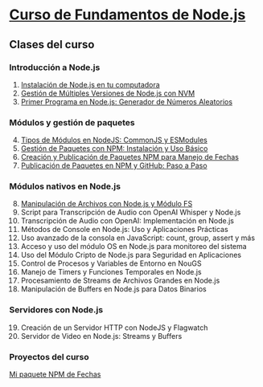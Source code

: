 # [Curso de Fundamentos de Node.js](https://platzi.com/cursos/nodejs/)

## Clases del curso

### Introducción a Node.js
1. [Instalación de Node.js en tu computadora](/fundamentos-node/topics/1-introduction.md)
2. [Gestión de Múltiples Versiones de Node.js con NVM](/fundamentos-node/topics/2-installation.md)
3. [Primer Programa en Node.js: Generador de Números Aleatorios](/fundamentos-node/topics/3-first-program.md)

### Módulos y gestión de paquetes
4. [Tipos de Módulos en NodeJS: CommonJS y ESModules](/fundamentos-node/topics/4-types-modules.md)
5. [Gestión de Paquetes con NPM: Instalación y Uso Básico](/fundamentos-node/topics/5-package-management-with-npm.md)
6. [Creación y Publicación de Paquetes NPM para Manejo de Fechas](/fundamentos-node/topics/6-creating-and-publishing-npm-packages.md)
7. [Publicación de Paquetes en NPM y GitHub: Paso a Paso](/fundamentos-node/topics/7-publishing-packages-on-npm-and-gitHub.md)

### Módulos nativos en Node.js
8. [Manipulación de Archivos con Node.js y Módulo FS](/fundamentos-node/topics/8-file-manipulation-with-fs-module.md)
9. Script para Transcripción de Audio con OpenAI Whisper y Node.js
10. Transcripción de Audio con OpenAI: Implementación en Node.js
11. Métodos de Console en Node.js: Uso y Aplicaciones Prácticas
12. Uso avanzado de la consola en JavaScript: count, group, assert y más
13. Acceso y uso del módulo OS en Node.js para monitoreo del sistema
14. Uso del Módulo Cripto de Node.js para Seguridad en Aplicaciones
15. Control de Procesos y Variables de Entorno en NouGS
16. Manejo de Timers y Funciones Temporales en Node.js
17. Procesamiento de Streams de Archivos Grandes en Node.js
18. Manipulación de Buffers en Node.js para Datos Binarios

### Servidores con Node.js
19. Creación de un Servidor HTTP con NodeJS y Flagwatch
20. Servidor de Video en Node.js: Streams y Buffers

### Proyectos del curso
[Mi paquete NPM de Fechas](enlace.com)
